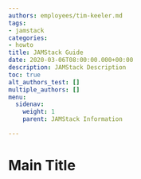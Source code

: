 ```yaml
---
authors: employees/tim-keeler.md
tags:
- jamstack
categories:
- howto
title: JAMStack Guide
date: 2020-03-06T08:00:00.000+00:00
description: JAMStack Description
toc: true
alt_authors_test: []
multiple_authors: []
menu:
  sidenav:
    weight: 1
    parent: JAMStack Information

---
```

# Main Title